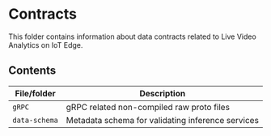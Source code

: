 # Contracts

This folder contains information about data contracts related to Live Video Analytics on IoT Edge.

## Contents

| File/folder          | Description                                       |
|----------------------|---------------------------------------------------|
| `gRPC`               | gRPC related non-compiled raw proto files         |
| `data-schema`        | Metadata schema for validating inference services |


